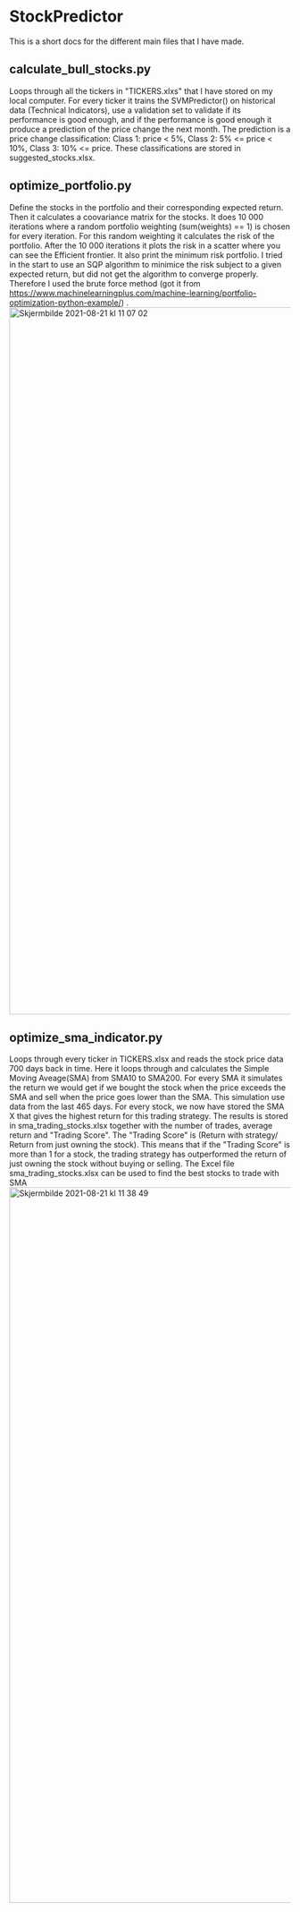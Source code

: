 # StockPredictor
This is a short docs for the different main files that I have made.

## calculate_bull_stocks.py
Loops through all the tickers in "TICKERS.xlxs" that I have stored on my local computer. For every ticker it trains the SVMPredictor() on historical data (Technical Indicators), use a validation set to validate if its performance is good enough, and if the performance is good enough it produce a prediction of the price change the next month. The prediction is a price change classification: Class 1: price < 5%, Class 2: 5% <= price < 10%, Class 3: 10% <= price. These classifications are stored in suggested_stocks.xlsx.

## optimize_portfolio.py
Define the stocks in the portfolio and their corresponding expected return. Then it calculates a coovariance matrix for the stocks.
It does 10 000 iterations where a random portfolio weighting (sum(weights) == 1) is chosen for every iteration. For this random weighting it calculates the risk of the portfolio. After the 10 000 iterations it plots the risk in a scatter where you can see the Efficient frontier. It also print the minimum risk portfolio.
I tried in the start to use an SQP algorithm to minimice the risk subject to a given expected return, but did not get the algorithm to converge properly. Therefore I used the brute force method (got it from https://www.machinelearningplus.com/machine-learning/portfolio-optimization-python-example/)
.<img width="1264" alt="Skjermbilde 2021-08-21 kl  11 07 02" src="https://user-images.githubusercontent.com/59867535/130316891-f4bc3573-283d-4351-b8e9-91bbc9104b3f.png">

## optimize_sma_indicator.py
Loops through every ticker in TICKERS.xlsx and reads the stock price data 700 days back in time. Here it loops through and calculates the Simple Moving Aveage(SMA) from SMA10 to SMA200. For every SMA it simulates the return we would get if we bought the stock when the price exceeds the SMA and sell when the price goes lower than the SMA. This simulation use data from the last 465 days. For every stock, we now have stored the SMA X that gives the highest return for this trading strategy. The results is stored in sma_trading_stocks.xlsx together with the number of trades, average return and "Trading Score". The "Trading Score" is (Return with strategy/ Return from just owning the stock). This means that if the "Trading Score" is more than 1 for a stock, the trading strategy has outperformed the return of just owning the stock without buying or selling. The Excel file sma_trading_stocks.xlsx can be used to find the best stocks to trade with SMA<img width="1279" alt="Skjermbilde 2021-08-21 kl  11 38 49" src="https://user-images.githubusercontent.com/59867535/130317763-ab416c96-5e66-4add-b3ae-6696cc53e083.png">
